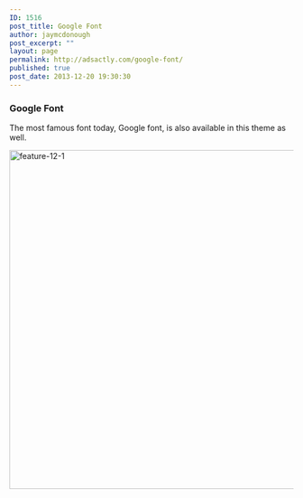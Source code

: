 ```yaml
---
ID: 1516
post_title: Google Font
author: jaymcdonough
post_excerpt: ""
layout: page
permalink: http://adsactly.com/google-font/
published: true
post_date: 2013-12-20 19:30:30
---
```

<h3>Google Font</h3>
The most famous font today, Google font, is also available in this theme as well.

<a href="http://themes.goodlayers2.com/flawless/wp-content/uploads/2013/12/feature-12-1.jpg"><img src="http://themes.goodlayers2.com/flawless/wp-content/uploads/2013/12/feature-12-1.jpg" alt="feature-12-1" width="620" height="600" class="alignnone size-full wp-image-1517" /></a>